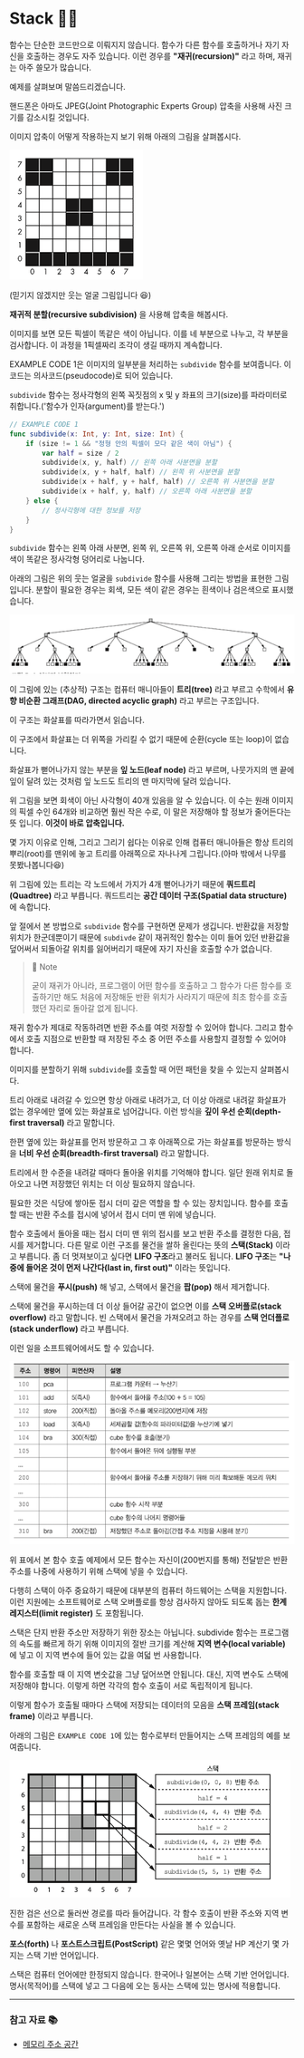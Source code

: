 # Stack 🧑‍💻

함수는 단순한 코드만으로 이뤄지지 않습니다.
함수가 다른 함수를 호출하거나 자기 자신을 호출하는 경우도 자주 있습니다.
이런 경우를 **"재귀(recursion)"** 라고 하며, 재귀는 아주 쓸모가 많습니다.

예제를 살펴보며 말씀드리겠습니다.

핸드폰은 아마도 JPEG(Joint Photographic Experts Group) 압축을 사용해 사진 크기를 감소시킬 것입니다.

이미지 압축이 어떻게 작용하는지 보기 위해 아래의 그림을 살펴봅시다.

<img src = "https://github.com/devKobe24/images/blob/main/CS-1.png?raw=true"></br>

(믿기지 않겠지만 웃는 얼굴 그림입니다 😆)

**재귀적 분할(recursive subdivision)** 을 사용해 압축을 해봅시다.

이미지를 보면 모든 픽셀이 똑같은 색이 아닙니다.
이를 네 부분으로 나누고, 각 부분을 검사합니다.
이 과정을 1픽셀짜리 조각이 생길 때까지 계속합니다.

EXAMPLE CODE 1은 이미지의 일부분을 처리하는 `subdivide` 함수를 보여줍니다.
이 코드는 의사코드(pseudocode)로 되어 있습니다.

`subdivide` 함수는 정사각형의 왼쪽 꼭짓점의 x 및 y 좌표의 크기(size)를 파라미터로 취합니다.('함수가 인자(argument)를 받는다.')

```swift
// EXAMPLE CODE 1
func subdivide(x: Int, y: Int, size: Int) {
    if (size != 1 && "정형 안의 픽셀이 모다 같은 색이 아님") {
        var half = size / 2
        subdivide(x, y, half) // 왼쪽 아래 사분면을 분할
        subdivide(x, y + half, half) // 왼쪽 위 사분면을 분할
        subdivide(x + half, y + half, half) // 오른쪽 위 사분면을 분할
        subdivide(x + half, y, half) // 오른쪽 아래 사분면을 분할
    } else {
        // 정사각형에 대한 정보를 저장
    }
}
```

`subdivide` 함수는 왼쪽 아래 사분면, 왼쪽 위, 오른쪽 위, 오른쪽 아래 순서로 이미지를 색이 똑같은 정사각형 덩어리로 나눕니다.

아래의 그림은 위의 웃는 얼굴을 `subdivide` 함수를 사용해 그리는 방법을 표현한 그림입니다.
분할이 필요한 경우는 회색, 모든 색이 같은 경우는 흰색이나 검은색으로 표시했습니다.

<img src = "https://github.com/devKobe24/images/blob/main/CS-2.png?raw=true"></br>

이 그림에 있는 (추상적) 구조는 컴퓨터 매니아들이 **트리(tree)** 라고 부르고 수학에서 **유향 비순환 그래프(DAG, directed acyclic graph)** 라고 부르는 구조입니다.

이 구조는 화살표를 따라가면서 읽습니다.

이 구조에서 화살표는 더 위쪽을 가리킬 수 없기 때문에 순환(cycle 또는 loop)이 없습니다.

화살표가 뻗어나가지 않는 부분을 **잎 노드(leaf node)** 라고 부르며, 나뭇가지의 맨 끝에 잎이 달려 있는 것처럼 잎 노드도 트리의 맨 마지막에 달려 있습니다.

위 그림을 보면 회색이 아닌 사각형이 40개 있음을 알 수 있습니다.
이 수는 원래 이미지의 픽셀 수인 64개와 비교하면 훨씬 작은 수로, 이 말은 저장해야 할 정보가 줄어든다는 뜻 입니다.
**이것이 바로 압축입니다.**

몇 가지 이유로 인해, 그리고 그리기 쉽다는 이유로 인해 컴퓨터 매니아들은 항상 트리의 뿌리(root)를 맨위에 놓고 트리를 아래쪽으로 자나나게 그립니다.(아마 밖에서 나무를 못봤나봅니다😆)

위 그림에 있는 트리는 각 노드에서 가지가 4개 뻗어나가기 때문에 **쿼드트리(Quadtree)** 라고 부릅니다.
쿼드트리는 **공간 데이터 구조(Spatial data structure)** 에 속합니다.

앞 절에서 본 방법으로 `subdivide` 함수를 구현하면 문제가 생깁니다.
반환값을 저장할 위치가 한군데뿐이기 때문에 `subdivde` 같이 재귀적인 함수는 이미 들어 있던 반환값을 덮어써서 되돌아갈 위치를 잃어버리기 때문에 자기 자신을 호출할 수가 없습니다.

> 📝 Note
> 
> 굳이 재귀가 아니라, 프로그램이 어떤 함수를 호출하고 그 함수가 다른 함수를 호출하기만 해도 처음에 저장해둔 반환 위치가 사라지기 때문에 최초 함수를 호출했던 자리로 돌아갈 없게 됩니다.

재귀 함수가 제대로 작동하려면 반환 주소를 여럿 저장할 수 있어야 합니다.
그리고 함수에서 호출 지점으로 반환할 때 저장된 주소 중 어떤 주소를 사용할지 결정할 수 있어야 합니다.

이미지를 분할하기 위해 `subdivide`를 호출할 때 어떤 패턴을 찾을 수 있는지 살펴봅시다.

트리 아래로 내려갈 수 있으면 항상 아래로 내려가고, 더 이상 아래로 내려갈 화살표가 없는 경우에만 옆에 있는 화살표로 넘어갑니다.
이런 방식을 **깊이 우선 순회(depth-first traversal)** 라고 말합니다.

한편 옆에 있는 화살표를 먼저 방문하고 그 후 아래쪽으로 가는 화살표를 방문하는 방식을 **너비 우선 순회(breadth-first traversal)** 라고 말합니다.

트리에서 한 수준을 내려갈 때마다 돌아올 위치를 기억해야 합니다.
일단 원래 위치로 돌아오고 나면 저장했던 위치는 더 이상 필요하지 않습니다.

필요한 것은 식당에 쌓아둔 접시 더미 갚은 역할을 할 수 있는 장치입니다.
함수를 호출할 때는 반환 주소를 접시에 넣어서 접시 더미 맨 위에 넣습니다.

함수 호출에서 돌아올 때는 접시 더미 맨 위의 접시를 보고 반환 주소를 결정한 다음, 접시를 제거합니다.
다른 말로 이런 구조를 물건을 쌀하 올린다는 뜻의 **스택(Stack)** 이라고 부릅니다.
좀 더 멋져보이고 싶다면 **LIFO 구조**라고 불러도 됩니다.
**LIFO 구조**는 **"나중에 들어온 것이 먼저 나간다(last in, first out)"** 이라는 뜻입니다.

스택에 물건을 **푸시(push)** 해 넣고, 스택에서 물건을 **팝(pop)** 해서 제거합니다.

스택에 물건을 푸시하는데 더 이상 들어갈 공간이 없으면 이를 **스택 오버플로(stack overflow)** 라고 말합니다.
빈 스택에서 물건을 가져오려고 하는 경우를 **스택 언더플로(stack underflow)** 라고 부릅니다.

이런 일을 소프트웨어에서도 할 수 있습니다.

<img src = "https://github.com/devKobe24/images/blob/main/CS-3.png?raw=true"></br>

위 표에서 본 함수 호출 예제에서 모든 함수는 자신이(200번지를 통해) 전달받은 반환 주소를 나중에 사용하기 위해 스택에 넣을 수 있습니다.

다행히 스택이 아주 중요하기 때문에 대부분의 컴퓨터 하드웨어는 스택을 지원합니다.
이런 지원에는 소프트웨어로 스택 오버플로를 항상 검사하지 않아도 되도록 돕는 **한계 레지스터(limit register)** 도 포함됩니다.

스택은 단지 반환 주소만 저장하기 위한 장소는 아닙니다.
subdivide 함수는 프로그램의 속도를 빠르게 하기 위해 이미지의 절반 크기를 계산해 **지역 변수(local variable)** 에 넣고 이 지역 변수에 들어 있는 값을 여덟 번 사용합니다.

함수를 호출할 때 이 지역 변숫값을 그냥 덮어쓰면 안됩니다.
대신, 지역 변수도 스택에 저장해야 합니다.
이렇게 하면 각각의 함수 호출이 서로 독립적이게 됩니다.

이렇게 함수가 호출될 때마다 스택에 저장되는 데이터의 모음을 **스택 프레임(stack frame)** 이라고 부릅니다.

아래의 그림은 `EXAMPLE CODE 1`에 있는 함수로부터 만들어지는 스택 프레임의 예를 보여줍니다.

<img src = "https://github.com/devKobe24/images/blob/main/CS-4.png?raw=true"></br>

진한 검은 선으로 둘러싼 경로를 따라 들어갑니다.
각 함수 호출이 반환 주소와 지역 변수를 포함하는 새로운 스택 프레임을 만든다는 사실을 볼 수 있습니다.

**포스(forth)** 나 **포스트스크립트(PostScript)** 같은 몇몇 언어와 옛날 HP 계산기 몇 가지는 스택 기반 언어입니다.

스택은 컴퓨터 언어에만 한정되지 않습니다.
한국어나 일본어는 스택 기반 언어입니다.
명사(목적어)를 스택에 넣고 그 다음에 오는 동사는 스택에 있는 명사에 적용합니다.

---

### 참고 자료 📚

- [메모리 주소 공간](https://github.com/devKobe24/CS/blob/main/Kobe/231126.md)
